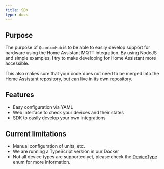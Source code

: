 ```yaml
---
title: SDK
type: docs
---
```


## Purpose

The purpose of `QuantumHub` is to be able to easily develop support for hardware using the Home Assistant MQTT integration. By using NodeJS and simple examples, I try to make developing for Home Assistant more accessible.

This also makes sure that your code does not need to be merged into the Home Assistant repository, but can live in its own repository.

## Features

- Easy configuration via YAML
- Web interface to check your devices and their states
- SDK to easily develop your own integrations

## Current limitations

- Manual configuration of units, etc.
- We are running a TypeScript version in our Docker
- Not all device types are supported yet, please check the [DeviceType](https://github.com/sorted-bits/quantumhub-sdk/blob/main/src/enums/device-type.ts) enum for more information.

